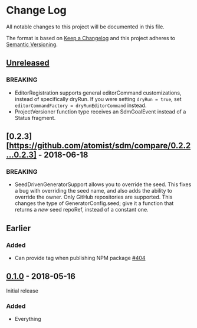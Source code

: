 # Change Log

All notable changes to this project will be documented in this file.

The format is based on [Keep a Changelog](http://keepachangelog.com/)
and this project adheres to [Semantic Versioning](http://semver.org/).

## [Unreleased][]

[Unreleased]: https://github.com/atomist/sdm/compare/0.2.4...HEAD

### BREAKING

- EditorRegistration supports general editorCommand customizations, instead of specifically dryRun.
If you were setting `dryRun = true`, set `editorCommandFactory = dryRunEditorCommand` instead.
- ProjectVersioner function type receives an SdmGoalEvent instead of a Status fragment.

## [0.2.3][https://github.com/atomist/sdm/compare/0.2.2...0.2.3] - 2018-06-18

### BREAKING

-   SeedDrivenGeneratorSupport allows you to override the seed. This fixes a bug with overriding the seed name,
and also adds the ability to override the owner. Only GitHub repositories are supported.
This changes the type of GeneratorConfig.seed; give it a function that returns a _new_ seed repoRef, instead of a constant one. 

## Earlier

### Added

-   Can provide tag when publishing NPM package [#404][404]

[404]: https://github.com/atomist/sdm/issues/404

## [0.1.0][] - 2018-05-16

Initial release

[0.1.0]: https://github.com/atomist/sdm/tree/0.1.0

### Added

-   Everything
